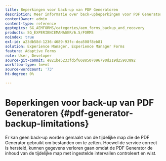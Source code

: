 ```yaml
---
title: Beperkingen voor back-up van PDF Generatoren
description: Meer informatie over back-upbeperkingen voor PDF Generatoren. Er kan geen back-up worden gemaakt van de tijdelijke map die de PDF Generator gebruikt, omdat de inhoud met ingestelde intervallen wordt gewist.
contentOwner: admin
content-type: reference
geptopics: SG_AEMFORMS/categories/aem_forms_backup_and_recovery
products: SG_EXPERIENCEMANAGER/6.5/FORMS
noindex: true
exl-id: a23db58d-1236-4689-93fc-dea508f8eb81
solution: Experience Manager, Experience Manager Forms
feature: Adaptive Forms
role: User, Developer
source-git-commit: e821be5233fd5f6688507096790d219d25903892
workflow-type: tm+mt
source-wordcount: '73'
ht-degree: 0%

---
```


# Beperkingen voor back-up van PDF Generatoren {#pdf-generator-backup-limitations}

Er kan geen back-up worden gemaakt van de tijdelijke map die de PDF Generator gebruikt om bestanden om te zetten. Hoewel de service correct is hersteld, kunnen gegevens verloren gaan omdat de PDF Generator de inhoud van de tijdelijke map met ingestelde intervallen controleert en wist.
